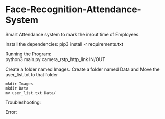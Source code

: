 # Face-Recognition-Attendance-System
Smart Attendance system to mark the in/out time of Employees.

Install the dependencies:
    pip3 install -r requirements.txt

Running the Program:    
    python3 main.py camera_rstp_http_link IN/OUT

Create a folder named Images.
Create a folder named Data and Move the user_list.txt to that folder

    mkdir Images
    mkdir Data
    mv user_list.txt Data/

Troubleshooting:
 
Error:
  
